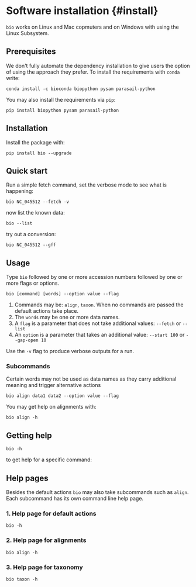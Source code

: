 # Software installation {#install}

`bio` works on Linux and Mac copmuters and on Windows with using the Linux Subsystem. 

## Prerequisites

We don't fully automate the dependency installation to give users the option of using the approach they prefer. To install the requirements with `conda` write:

    conda install -c bioconda biopython pysam parasail-python
    
You may also install the requirements via `pip`:

    pip install biopython pysam parasail-python

## Installation
    
Install the package with:

    pip install bio --upgrade

## Quick start

Run a simple fetch command, set the verbose mode to see what is happening:

    bio NC_045512 --fetch -v
 
now list the known data:

    bio --list
    
try out a conversion:

    bio NC_045512 --gff
    
## Usage

Type `bio` followed by one or more accession numbers followed by one or more flags or options.

    bio [command] [words] --option value --flag 
    
1. Commands may be: `align`, `taxon`.  When no commands are passed the default actions take place.
1. The `words` may be one or more data names.    
1. A `flag` is a parameter that does not take additional values: `--fetch` or `--list`
1. An `option` is a parameter that takes an additional value: `--start 100` or `--gap-open 10`
    
Use the `-v` flag to produce verbose outputs for a run. 

### Subcommands

Certain words may not be used as data names  as they carry additional meaning and trigger 
alternative actions

    bio align data1 data2 --option value --flag

You may get help on alignments with:

    bio align -h
    
## Getting help

    bio -h
    
to get help for a specific command:
        
        
## Help pages

Besides the default actions `bio` may also take subcommands such as `align`. Each subcommand
has its own command line help page.

### 1\. Help page for default actions

```{bash, comment=NA}
bio -h
```

### 2\. Help page for alignments 

```{bash, comment=NA}
bio align -h
```

### 3\. Help page for taxonomy 

```{bash, comment=NA}
bio taxon -h
```

